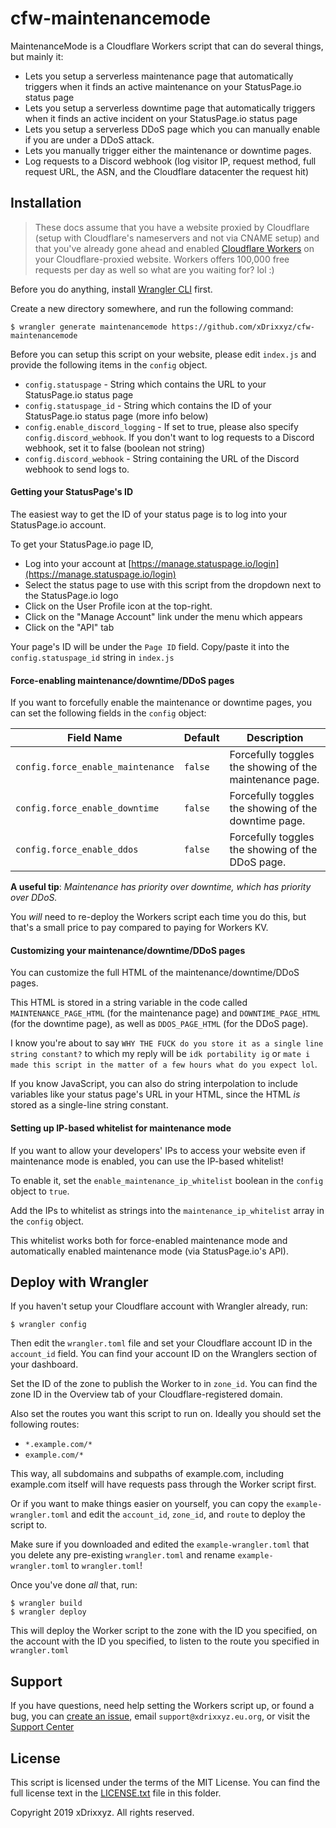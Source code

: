 # cfw-maintenancemode

MaintenanceMode is a Cloudflare Workers script that can do several things, but mainly it:

- Lets you setup a serverless maintenance page that automatically triggers when it finds an active maintenance on your StatusPage.io status page
- Lets you setup a serverless downtime page that automatically triggers when it finds an active incident on your StatusPage.io status page
- Lets you setup a serverless DDoS page which you can manually enable if you are under a DDoS attack.
- Lets you manually trigger either the maintenance or downtime pages.
- Log requests to a Discord webhook (log visitor IP, request method, full request URL, the ASN, and the Cloudflare datacenter the request hit)

## Installation
> These docs assume that you have a website proxied by Cloudflare (setup with Cloudflare's nameservers and not via CNAME setup) and that you've already gone ahead and enabled [Cloudflare Workers](https://cloudflare.com/workers) on your Cloudflare-proxied website. Workers offers 100,000 free requests per day as well so what are you waiting for? lol :)

Before you do anything, install [Wrangler CLI](https://github.com/cloudflare/wrangler) first.

Create a new directory somewhere, and run the following command:

```
$ wrangler generate maintenancemode https://github.com/xDrixxyz/cfw-maintenancemode
```

Before you can setup this script on your website, please edit `index.js` and provide the following items in the `config` object.

- `config.statuspage` - String which contains the URL to your StatusPage.io status page
- `config.statuspage_id` - String which contains the ID of your StatusPage.io status page (more info below)
- `config.enable_discord_logging` - If set to true, please also specify `config.discord_webhook`. If you don't want to log requests to a Discord webhook, set it to false (boolean not string)
- `config.discord_webhook` - String containing the URL of the Discord webhook to send logs to.

#### Getting your StatusPage's ID

The easiest way to get the ID of your status page is to log into your StatusPage.io account.

To get your StatusPage.io page ID,

- Log into your account at [https://manage.statuspage.io/login](https://manage.statuspage.io/login)
- Select the status page to use with this script from the dropdown next to the StatusPage.io logo
- Click on the User Profile icon at the top-right.
- Click on the "Manage Account" link under the menu which appears
- Click on the "API" tab

Your page's ID will be under the `Page ID` field. Copy/paste it into the `config.statuspage_id` string in `index.js`

#### Force-enabling maintenance/downtime/DDoS pages

If you want to forcefully enable the maintenance or downtime pages, you can set the following fields in the `config` object:

| Field Name | Default | Description |
|------------|---------|-------------|
| `config.force_enable_maintenance` | `false` | Forcefully toggles the showing of the maintenance page. |
| `config.force_enable_downtime` | `false` | Forcefully toggles the showing of the downtime page. |
| `config.force_enable_ddos` | `false` | Forcefully toggles the showing of the DDoS page. |

**A useful tip**: *Maintenance has priority over downtime, which has priority over DDoS.*

You _will_ need to re-deploy the Workers script each time you do this, but that's a small price to pay compared to paying for Workers KV.

#### Customizing your maintenance/downtime/DDoS pages

You can customize the full HTML of the maintenance/downtime/DDoS pages.

This HTML is stored in a string variable in the code called `MAINTENANCE_PAGE_HTML` (for the maintenance page) and `DOWNTIME_PAGE_HTML` (for the downtime page), as well as `DDOS_PAGE_HTML` (for the DDoS page).

I know you're about to say `WHY THE FUCK do you store it as a single line string constant?` to which my reply will be `idk portability ig` or `mate i made this script in the matter of a few hours what do you expect lol`.

If you know JavaScript, you can also do string interpolation to include variables like your status page's URL in your HTML, since the HTML _is_ stored as a single-line string constant.

#### Setting up IP-based whitelist for maintenance mode
If you want to allow your developers' IPs to access your website even if maintenance mode is enabled, you can use the IP-based whitelist!

To enable it, set the `enable_maintenance_ip_whitelist` boolean in the `config` object to `true`.

Add the IPs to whitelist as strings into the `maintenance_ip_whitelist` array in the `config` object.

This whitelist works both for force-enabled maintenance mode and automatically enabled maintenance mode (via StatusPage.io's API).

## Deploy with Wrangler

If you haven't setup your Cloudflare account with Wrangler already, run:

```
$ wrangler config
```

Then edit the `wrangler.toml` file and set your Cloudflare account ID in the `account_id` field. You can find your account ID on the Wranglers section of your dashboard.

Set the ID of the zone to publish the Worker to in `zone_id`. You can find the zone ID in the Overview tab of your Cloudflare-registered domain.

Also set the routes you want this script to run on. Ideally you should set the following routes:

- `*.example.com/*`
- `example.com/*`

This way, all subdomains and subpaths of example.com, including example.com itself will have requests pass through the Worker script first.

Or if you want to make things easier on yourself, you can copy the `example-wrangler.toml` and edit the `account_id`, `zone_id`, and `route` to deploy the script to.

Make sure if you downloaded and edited the `example-wrangler.toml` that you delete any pre-existing `wrangler.toml` and rename `example-wrangler.toml` to `wrangler.toml`!

Once you've done _all_ that, run:

```
$ wrangler build
$ wrangler deploy
```

This will deploy the Worker script to the zone with the ID you specified, on the account with the ID you specified, to listen to the route you specified in `wrangler.toml`

## Support

If you have questions, need help setting the Workers script up, or found a bug, you can [create an issue](https://github.com/xDrixxyz/cfw-maintenancemode), email `support@xdrixxyz.eu.org`, or visit the [Support Center](https://support.xdrixxyz.eu.org)

## License

This script is licensed under the terms of the MIT License. You can find the full license text in the [LICENSE.txt](./LICENSE.txt) file in this folder.

Copyright 2019 xDrixxyz. All rights reserved.

